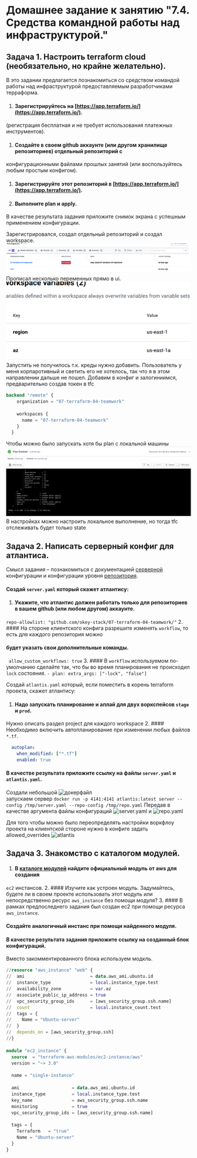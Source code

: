 # Домашнее задание к занятию "7.4. Средства командной работы над инфраструктурой."

## Задача 1. Настроить terraform cloud (необязательно, но крайне желательно).

В это задании предлагается познакомиться со средством командой работы над инфраструктурой предоставляемым
разработчиками терраформа. 

1. #### Зарегистрируйтесь на [https://app.terraform.io/](https://app.terraform.io/).
(регистрация бесплатная и не требует использования платежных инструментов).
1. #### Создайте в своем github аккаунте (или другом хранилище репозиториев) отдельный репозиторий с
 конфигурационными файлами прошлых занятий (или воспользуйтесь любым простым конфигом).
1. #### Зарегистрируйте этот репозиторий в [https://app.terraform.io/](https://app.terraform.io/).
1. #### Выполните plan и apply. 

В качестве результата задания приложите снимок экрана с успешным применением конфигурации.

Зарегистрировался, создал отдельный репозиторий и создал workspace. 
![workspaces](img/tfc_workspace.png)
Прописал несколько переменных прямо в ui.  
![vard](img/tfc_vars.png)  
Запустить не получилось т.к. креды нужно добавить. Пользователь у меня корпаротивный и светить его не хотелось, так что я 
в этом направлении дальше не пошел.
Добавим в конфиг и залогиниимся, предварительно создав токен в tfc
```terraform
backend "remote" {
    organization = "07-terraform-04-teamwork"

    workspaces {
      name = "07-terraform-04-teamwork"
    }
  }
```
Чтобы можно было запускать хотя бы plan с локальной машины
![plan](img/tfc_plan.png)  
В настройках можно настроить локальное выполнение, но тогда tfc отслеживать будет только state

## Задача 2. Написать серверный конфиг для атлантиса. 

Смысл задания – познакомиться с документацией 
 [серверной](https://www.runatlantis.io/docs/server-side-repo-config.html) конфигурации и конфигурации уровня 
 [репозитория](https://www.runatlantis.io/docs/repo-level-atlantis-yaml.html).

#### Создай `server.yaml` который скажет атлантису:
1. #### Укажите, что атлантис должен работать только для репозиториев в вашем github (или любом другом) аккаунте.
  ```repo-allowlist: "github.com/okey-stack/07-terraform-04-teamwork/"```
2. #### На стороне клиентского конфига разрешите изменять `workflow`, то есть для каждого репозитория можно 
#### будет указать свои дополнительные команды.
  ``` allow_custom_workflows: true```
3. #### В `workflow` используемом по-умолчанию сделайте так, что бы во время планирования не происходил `lock` состояния.
  ```- plan: extra_args: ["-lock", "false"]```

Создай `atlantis.yaml` который, если поместить в корень terraform проекта, скажет атлантису:
1. #### Надо запускать планирование и аплай для двух воркспейсов `stage` и `prod`.
  Нужно описать раздел project для каждого workspace
2. #### Необходимо включить автопланирование при изменении любых файлов `*.tf`.
```yaml
  autoplan:
    when_modified: ["*.tf"]
    enabled: true
```
#### В качестве результата приложите ссылку на файлы `server.yaml` и `atlantis.yaml`.

Создали небольшой ![докерфайл](atlantis-dockerfile)  
запускаем сервер ```docker run -p 4141:4141 atlantis:latest server --config /tmp/server.yaml --repo-config /tmp/repo.yaml```
Передав в качестве аргумента файлы конфигураций ![server.yaml](server.yaml) и ![repo.yaml](repo.yaml)

Для того чтобы можно было переопределять настройки воркфлоу проекта на клиентской стороне нужно в конфиге задать allowed_overrides
![atlantis](atlantis.yaml)

## Задача 3. Знакомство с каталогом модулей. 

1. ####  В [каталоге модулей](https://registry.terraform.io/browse/modules) найдите официальный модуль от aws для создания
`ec2` инстансов. 
2. ####  Изучите как устроен модуль. Задумайтесь, будете ли в своем проекте использовать этот модуль или непосредственно 
ресурс `aws_instance` без помощи модуля?
3. ####  В рамках предпоследнего задания был создан ec2 при помощи ресурса `aws_instance`. 
#### Создайте аналогичный инстанс при помощи найденного модуля.   

#### В качестве результата задания приложите ссылку на созданный блок конфигураций. 
Вместо закомментированного блока используем модкль. 
```terraform
//resource "aws_instance" "web" {
//  ami                         = data.aws_ami.ubuntu.id
//  instance_type               = local.instance_type.test
//  availability_zone           = var.az
//  associate_public_ip_address = true
//  vpc_security_group_ids      = [aws_security_group.ssh.name]
//  count                       = local.instance_count.test
//  tags = {
//    Name = "Ubuntu-server"
//  }
//  depends_on = [aws_security_group.ssh]
//}

module "ec2_instance" {
  source  = "terraform-aws-modules/ec2-instance/aws"
  version = "~> 3.0"

  name = "single-instance"

  ami                    = data.aws_ami.ubuntu.id
  instance_type          = local.instance_type.test
  key_name               = aws_security_group.ssh.name
  monitoring             = true
  vpc_security_group_ids = [aws_security_group.ssh.name]

  tags = {
    Terraform   = "true"
    Name = "Ubuntu-server"
  }
}
```